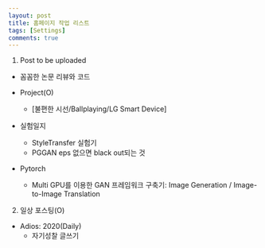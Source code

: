 ```yaml
---
layout: post
title: 홈페이지 작업 리스트
tags: [Settings]
comments: true
---
```


1. Post to be uploaded
  - 꼼꼼한 논문 리뷰와 코드  
  
  - Project(O)  
      - [불편한 시선/Ballplaying/LG Smart Device]  
      
  - 실험일지 
      - StyleTransfer 실험기
      - PGGAN eps 없으면 black out되는 것  
      
  - Pytorch 
     - Multi GPU를 이용한 GAN 프레임워크 구축기: Image Generation / Image-to-Image Translation
  
2. 일상 포스팅(O)
  - Adios: 2020(Daily)
    - 자기성찰 글쓰기
